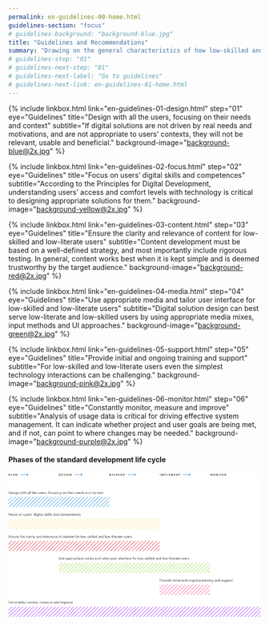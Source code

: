 ```yaml
---
permalink: en-guidelines-00-home.html
guidelines-section: "focus"
# guidelines-background: "background-blue.jpg"
title: "Guidelines and Recommendations"
summary: "Drawing on the general characteristics of how low-skilled and low-literate people use technology, and the need for skills development, the following guidelines and recommendations offer a pathway to designing and implementing digital solutions that are more inclusive for users who need the most support. The guidelines should be applied throughout the phases of the standard product development life cycle."
# guidelines-step: "01"
# guidelines-next-step: "01"
# guidelines-next-label: "Go to guidelines"
# guidelines-next-link: en-guidelines-01-home.html
---
```


{% include linkbox.html
link="en-guidelines-01-design.html"
step="01"
eye="Guidelines"
title="Design with all the users, focusing on their needs and context"
subtitle="If digital solutions are not driven by real needs and motivations, and are not appropriate to users’ contexts, they will not be relevant, usable and beneficial."
background-image="background-blue@2x.jpg"
%}


{% include linkbox.html
link="en-guidelines-02-focus.html"
step="02"
eye="Guidelines"
title="Focus on users’ digital skills and competences"
subtitle="According to the Principles for Digital Development, understanding users’ access and comfort levels with technology is critical to designing appropriate solutions for them."
background-image="background-yellow@2x.jpg"
%}


{% include linkbox.html
link="en-guidelines-03-content.html"
step="03"
eye="Guidelines"
title="Ensure the clarity and relevance of content for low-skilled and low-literate users"
subtitle="Content development must be based on a well-defined strategy, and most importantly include rigorous testing. In general, content works best when it is kept simple and is deemed trustworthy by the target audience."
background-image="background-red@2x.jpg"
%}


{% include linkbox.html
link="en-guidelines-04-media.html"
step="04"
eye="Guidelines"
title="Use appropriate media and tailor user interface for low-skilled and low-literate users"
subtitle="Digital solution design can best serve low-literate and low-skilled users by using appropriate media mixes, input methods and UI approaches."
background-image="background-green@2x.jpg"
%}


{% include linkbox.html
link="en-guidelines-05-support.html"
step="05"
eye="Guidelines"
title="Provide initial and ongoing training and support"
subtitle="For low-skilled and low-literate users even the simplest technology interactions can be challenging."
background-image="background-pink@2x.jpg"
%}


{% include linkbox.html
link="en-guidelines-06-monitor.html"
step="06"
eye="Guidelines"
title="Constantly monitor, measure and improve"
subtitle="Analysis of usage data is critical for driving effective system management. It can indicate whether project and user goals are being met, and if not, can point to where changes may be needed."
background-image="background-purple@2x.jpg"
%}


#### Phases of the standard development life cycle

![Phases of the standard development life cycle](images/diagram.png)
